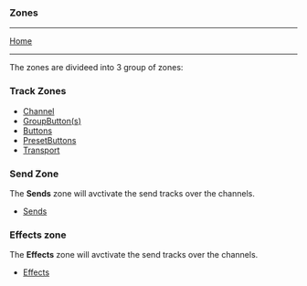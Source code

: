 ### Zones

---

[Home](../)

---

The zones are divideed into 3 group of zones:

### Track Zones

* [Channel](./Channel.md)
* [GroupButton(s)](./zones/Group.md)
* [Buttons](./Buttons.md)
* [PresetButtons](./Presets.md)
* [Transport](./Transport.md)

### Send Zone

The **Sends** zone will avctivate the send tracks over the channels.

* [Sends](./Sends.md)

### Effects zone

The **Effects** zone will avctivate the send tracks over the channels.

* [Effects](../effects/index.md)

